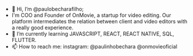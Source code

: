 - 👋 Hi, I’m @paulobecharafilho;
- I'm COO and Founder of OnMovie, a startup for video editing. Our platform intermediates the relation between client and video editors with a really good experience.
- 🌱 I’m currently learning JAVASCRIPT, REACT, REACT NATIVE, SQL, FLUTTER.
- 📫 How to reach me: instagram: @paulinhobechara @onmovieoficial

<!---
paulobecharafilho/paulobecharafilho is a ✨ special ✨ repository because its `README.md` (this file) appears on your GitHub profile.
You can click the Preview link to take a look at your changes.
--->
